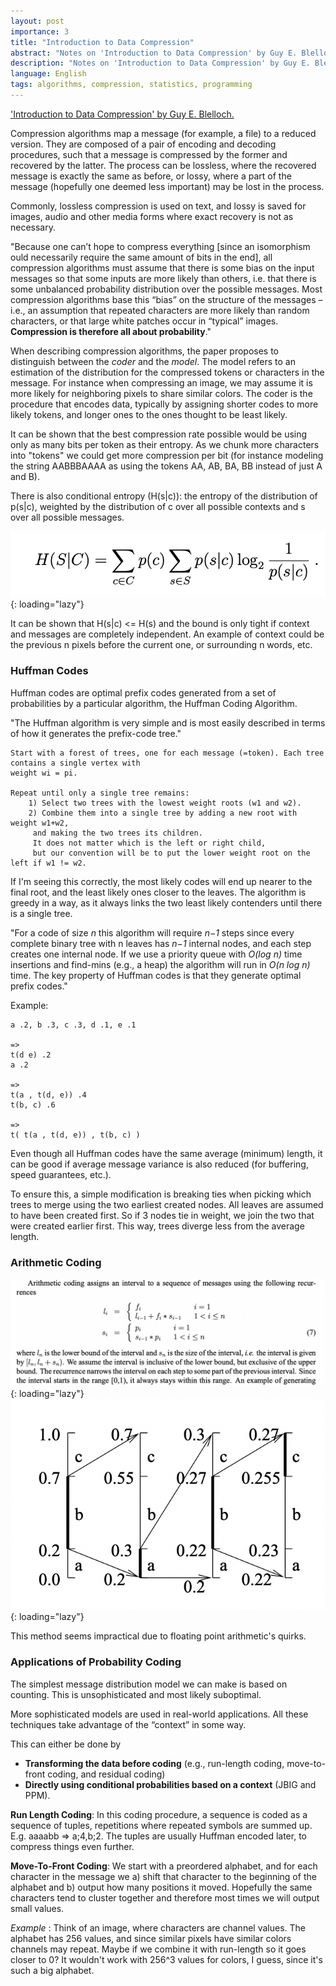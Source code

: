 ```yaml
---
layout: post
importance: 3
title: "Introduction to Data Compression"
abstract: "Notes on 'Introduction to Data Compression' by Guy E. Blelloch, Computer Science Department, Carnegie Mellon University. Currently a work in progress."
description: "Notes on 'Introduction to Data Compression' by Guy E. Blelloch, Computer Science Department, Carnegie Mellon University. Currently a work in progress."
language: English
tags: algorithms, compression, statistics, programming
---
```



['Introduction to Data Compression' by Guy E. Blelloch.](https://www.cs.cmu.edu/~guyb/realworld/compression.pdf)

Compression algorithms map a message (for example, a file) to a reduced version. They are composed of a pair of encoding and decoding procedures, such that a message is compressed by the former and recovered by the latter. The process can be lossless, where the recovered message is exactly the same as before, or lossy, where a part of the message (hopefully one deemed less important) may be lost in the process.

Commonly, lossless compression is used on text, and lossy is saved for images, audio and other media forms where exact recovery is not as necessary.

"Because one can’t hope to compress everything \[since an isomorphism ould necessarily require the same amount of bits in the end], all compression algorithms must assume that
there is some bias on the input messages so that some inputs are more likely than others, i.e. that
there is some unbalanced probability distribution over the possible messages. Most compression
algorithms base this “bias” on the structure of the messages – i.e., an assumption that repeated
characters are more likely than random characters, or that large white patches occur in “typical”
images. **Compression is therefore all about probability**."

When describing compression algorithms, the paper proposes to distinguish between the *coder* and the *model*. The model refers to an estimation of the distribution for the compressed tokens or characters in the message. For instance when compressing an image, we may assume it is more likely for neighboring pixels to share similar colors. The coder is the procedure that encodes data, typically by assigning shorter codes to more likely tokens, and longer ones to the ones thought to be least likely.

It can be shown that the best compression rate possible would be using only as many bits per token as their entropy. As we chunk more characters into "tokens" we could get more compression per bit (for instance modeling the string AABBBAAAA as using the tokens AA, AB, BA, BB instead of just A and B).

There is also conditional entropy (H(s\|c)): the entropy of the distribution of p(s\|c), weighted by the distribution of c over all possible contexts and s over all possible messages.

![](image/compression1.png){: loading="lazy"}

It can be shown that H(s\|c) <= H(s) and the bound is only tight if context and messages are completely independent. An example of context could be the previous n pixels before the current one, or surrounding n words, etc. 

### Huffman Codes

Huffman codes are optimal prefix codes generated from a set of probabilities by a particular algorithm, the Huffman Coding Algorithm. 

"The Huffman algorithm is very simple and is most easily described in terms of how it generates
the prefix-code tree."

```
Start with a forest of trees, one for each message (=token). Each tree contains a single vertex with
weight wi = pi.

Repeat until only a single tree remains:
	1) Select two trees with the lowest weight roots (w1 and w2). 
	2) Combine them into a single tree by adding a new root with weight w1+w2,
	 and making the two trees its children. 
	 It does not matter which is the left or right child, 
	 but our convention will be to put the lower weight root on the left if w1 != w2.

```

If I'm seeing this correctly, the most likely codes will end up nearer to the final root, and the least likely ones closer to the leaves. The algorithm is greedy in a way, as it always links the two least likely contenders until there is a single tree.

"For a code of size *n* this algorithm will require *n−1* steps since every complete binary tree with
n leaves has *n−1* internal nodes, and each step creates one internal node. If we use a priority queue
with *O(log n)* time insertions and find-mins (e.g., a heap) the algorithm will run in *O(n log n)* time.
The key property of Huffman codes is that they generate optimal prefix codes."

Example: 

```
a .2, b .3, c .3, d .1, e .1

=>
t(d e) .2
a .2

=>
t(a , t(d, e)) .4
t(b, c) .6

=>
t( t(a , t(d, e)) , t(b, c) )
```

Even though all Huffman codes have the same average (minimum) length, it can be good if average message variance is also reduced (for buffering, speed guarantees, etc.). 

To ensure this, a simple modification is breaking ties when picking which trees to merge using the two earliest created nodes. All leaves are assumed to have been created first. So if 3 nodes tie in weight, we join the two that were created earlier first. This way, trees diverge less from the average length.

### Arithmetic Coding

![](image/compression2.png){: loading="lazy"}
![](image/compression3.png){: loading="lazy"}


This method seems impractical due to floating point arithmetic's quirks.

### Applications of Probability Coding

The simplest message distribution model we can make is based on counting. This is unsophisticated and most likely suboptimal.

More sophisticated models are used in real-world applications. All these techniques take advantage of the “context” in some way.

This can either be done by
- **Transforming the data before coding** (e.g., run-length coding, move-to-front coding, and residual coding)
- **Directly using conditional probabilities based on a context** (JBIG and PPM).

**Run Length Coding**: In this coding procedure, a sequence is coded as a sequence of tuples, repetitions where repeated symbols are summed up. E.g. aaaabb => a;4,b;2. The tuples are usually Huffman encoded later, to compress things even further.

**Move-To-Front Coding**: We start with a preordered alphabet, and for each character in the message we a) shift that character to the beginning of the alphabet and b) output how many positions it moved. Hopefully the same characters tend to cluster together and therefore most times we will output small values.

*Example* : Think of an image, where characters are channel values. The alphabet has 256 values, and since similar pixels have similar colors channels may repeat. Maybe if we combine it with run-length so it goes closer to 0? It wouldn't work with 256\^3 values for colors, I guess, since it's such a big alphabet.

